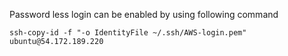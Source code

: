 Password less login can be enabled by using following command
```
ssh-copy-id -f "-o IdentityFile ~/.ssh/AWS-login.pem" ubuntu@54.172.189.220
```